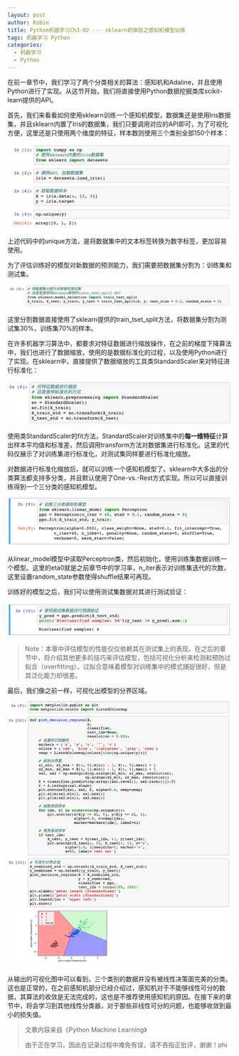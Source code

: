 ```yaml
---
layout: post
author: Robin
title: Python机器学习Ch3-02 --- sklearn初体验之感知机模型训练
tags: 机器学习 Python
categories:
  - 机器学习 
  - Python
---
```


在前一章节中，我们学习了两个分类相关的算法：感知机和Adaline，并且使用Python进行了实现。从这节开始，我们将直接使用Python数据挖掘类库scikit-learn提供的API。


首先，我们来看看如何使用sklearn训练一个感知机模型，数据集还是使用Iris数据集，并且sklearn内置了Iris的数据集，我们只要调用对应的API即可，为了可视化方便，这里还是只使用两个维度的特征，样本数则使用三个类别全部150个样本：

![](/assets/load_iris.png)

上述代码中的unique方法，是将数据集中的文本标签转换为数字标签，更加容易使用。

为了评估训练好的模型对新数据的预测能力，我们需要把数据集分割为：训练集和测试集。

![](/assets/train-test-split.png)

这里分割数据直接使用了sklearn提供的train_tset_split方法，将数据集分割为测试集30%，训练集70%的样本。

在许多机器学习算法中，都要求对特征数据进行缩放操作，在之前的梯度下降算法中，我们也进行了数据缩放，使用的是数据标准化的过程，以及使用Python进行了实现。在sklearn中，直接提供了数据缩放的工具类StandardScaler来对特征进行标准化：

![](/assets/standard-scaler.png)

使用类StandardScaler的fit方法，StandardScaler对训练集中的**每一维特征**计算出样本平均值和标准差，然后调用transform方法对数据集进行标准化。这里的代码仅展示了对训练集进行标准化，对测试集同样要进行标准化缩放。

对数据进行标准化缩放后，就可以训练一个感知机模型了。sklearn中大多出的分类算法都支持多分类，并且默认使用了One-vs.-Rest方式实现。所以可以直接训练得到一个三分类的感知机模型。

![](/assets/multiclass-perceptron.png)

从linear_model模型中读取Perceptron类，然后初始化，使用训练集数据训练一个模型。这里的eta0就是之前章节中的学习率，n_iter表示对训练集迭代的次数，这里设置random_state参数使得shuffle结果可再现。

训练好的模型之后，我们可以使用测试集数据对其进行测试验证：

![](/assets/multiclass-predict.png)

> Note：本章中评估模型的性能仅仅依赖其在测试集上的表现。在之后的章节中，将介绍其他更多的技巧来评估模型，包括可视化分析来检测和预防过拟合（overfitting）。过拟合意味着模型对训练集中的模式捕捉很好，但是其泛化能力却很差。

最后，我们像之前一样，可视化出模型的分界区域。

![](/assets/sklearn_result_plot.png)

从输出的可视化图中可以看到，三个类别的数据并没有被线性决策面完美的分类。这也是正常的，在之前感知机部分已经介绍过，感知机对于不能够线性可分的数据，其算法的收敛是无法完成的，这也是不推荐使用感知机的原因。在接下来的章节中，将会学习到其他线性分类器，对于那些非线性可分的问题，也能够收敛到最小的损失值。


> 文章内容来自《Python Machine Learning》
> 
> 由于正在学习，因此在记录过程中难免有误，请不吝指正批评，谢谢！phi